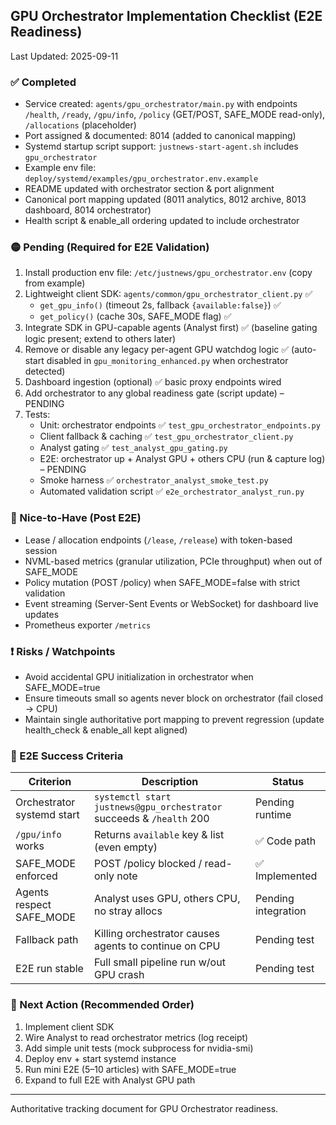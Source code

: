 ## GPU Orchestrator Implementation Checklist (E2E Readiness)

Last Updated: 2025-09-11

### ✅ Completed
- Service created: `agents/gpu_orchestrator/main.py` with endpoints `/health`, `/ready`, `/gpu/info`, `/policy` (GET/POST, SAFE_MODE read-only), `/allocations` (placeholder)
- Port assigned & documented: 8014 (added to canonical mapping)
- Systemd startup script support: `justnews-start-agent.sh` includes `gpu_orchestrator`
- Example env file: `deploy/systemd/examples/gpu_orchestrator.env.example`
- README updated with orchestrator section & port alignment
- Canonical port mapping updated (8011 analytics, 8012 archive, 8013 dashboard, 8014 orchestrator)
- Health script & enable_all ordering updated to include orchestrator

### 🟡 Pending (Required for E2E Validation)
1. Install production env file: `/etc/justnews/gpu_orchestrator.env` (copy from example)
2. Lightweight client SDK: `agents/common/gpu_orchestrator_client.py` ✅
   - `get_gpu_info()` (timeout 2s, fallback `{available:false}`) ✅
   - `get_policy()` (cache 30s, SAFE_MODE flag) ✅
3. Integrate SDK in GPU-capable agents (Analyst first) ✅ (baseline gating logic present; extend to others later)
4. Remove or disable any legacy per-agent GPU watchdog logic ✅ (auto-start disabled in `gpu_monitoring_enhanced.py` when orchestrator detected)
5. Dashboard ingestion (optional) ✅ basic proxy endpoints wired
6. Add orchestrator to any global readiness gate (script update) – PENDING
7. Tests:
   - Unit: orchestrator endpoints ✅ `test_gpu_orchestrator_endpoints.py`
   - Client fallback & caching ✅ `test_gpu_orchestrator_client.py`
   - Analyst gating ✅ `test_analyst_gpu_gating.py`
   - E2E: orchestrator up + Analyst GPU + others CPU (run & capture log) – PENDING
   - Smoke harness ✅ `orchestrator_analyst_smoke_test.py`
   - Automated validation script ✅ `e2e_orchestrator_analyst_run.py`

### 🔵 Nice-to-Have (Post E2E)
- Lease / allocation endpoints (`/lease`, `/release`) with token-based session
- NVML-based metrics (granular utilization, PCIe throughput) when out of SAFE_MODE
- Policy mutation (POST /policy) when SAFE_MODE=false with strict validation
- Event streaming (Server-Sent Events or WebSocket) for dashboard live updates
- Prometheus exporter `/metrics`

### ❗ Risks / Watchpoints
- Avoid accidental GPU initialization in orchestrator when SAFE_MODE=true
- Ensure timeouts small so agents never block on orchestrator (fail closed → CPU)
- Maintain single authoritative port mapping to prevent regression (update health_check & enable_all kept aligned)

### 🧪 E2E Success Criteria
| Criterion | Description | Status |
|-----------|-------------|--------|
| Orchestrator systemd start | `systemctl start justnews@gpu_orchestrator` succeeds & `/health` 200 | Pending runtime
| `/gpu/info` works | Returns `available` key & list (even empty) | ✅ Code path
| SAFE_MODE enforced | POST /policy blocked / read-only note | ✅ Implemented
| Agents respect SAFE_MODE | Analyst uses GPU, others CPU, no stray allocs | Pending integration
| Fallback path | Killing orchestrator causes agents to continue on CPU | Pending test
| E2E run stable | Full small pipeline run w/out GPU crash | Pending test

### 📌 Next Action (Recommended Order)
1. Implement client SDK
2. Wire Analyst to read orchestrator metrics (log receipt)
3. Add simple unit tests (mock subprocess for nvidia-smi)
4. Deploy env + start systemd instance
5. Run mini E2E (5–10 articles) with SAFE_MODE=true
6. Expand to full E2E with Analyst GPU path

---
Authoritative tracking document for GPU Orchestrator readiness.